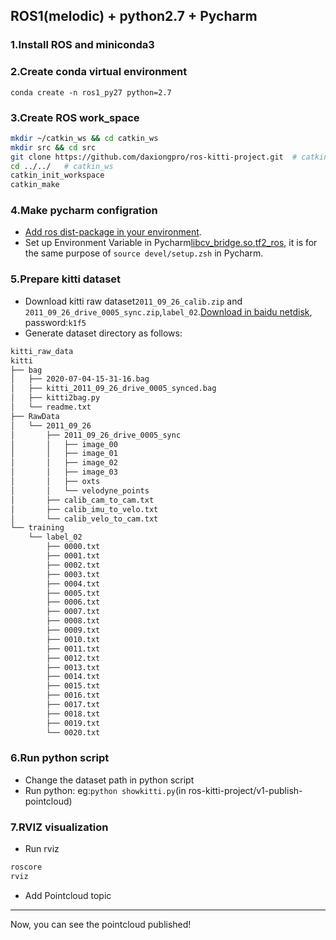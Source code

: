 ## ROS1(melodic) + python2.7 + Pycharm

### 1.Install ROS and miniconda3

### 2.Create conda virtual environment

`conda create -n ros1_py27 python=2.7`

### 3.Create ROS work_space

```bash
mkdir ~/catkin_ws && cd catkin_ws
mkdir src && cd src
git clone https://github.com/daxiongpro/ros-kitti-project.git  # catkin_create_pkg ros-kitti-project
cd ../../   # catkin_ws
catkin_init_workspace
catkin_make
```

### 4.Make pycharm configration

* [Add ros dist-package in your environment](https://blog.csdn.net/weixin_38405166/article/details/114808500).
* Set up Environment Variable in Pycharm[libcv_bridge.so](https://blog.csdn.net/qq_42800654/article/details/123553599),[tf2_ros](https://blog.csdn.net/weixin_44445507/article/details/118335039), it is for the same purpose of `source devel/setup.zsh` in Pycharm.

### 5.Prepare kitti dataset

* Download kitti raw dataset`2011_09_26_calib.zip` and `2011_09_26_drive_0005_sync.zip`,`label_02`.[Download in baidu netdisk](https://pan.baidu.com/s/1DZwj3My0M6UGnc-JIU5cRw?pwd=k1f5), password:`k1f5`
* Generate dataset directory as follows:

```bash
kitti_raw_data
kitti
├── bag
│   ├── 2020-07-04-15-31-16.bag
│   ├── kitti_2011_09_26_drive_0005_synced.bag
│   ├── kitti2bag.py
│   └── readme.txt
├── RawData
│   └── 2011_09_26
│       ├── 2011_09_26_drive_0005_sync
│       │   ├── image_00
│       │   ├── image_01
│       │   ├── image_02
│       │   ├── image_03
│       │   ├── oxts
│       │   └── velodyne_points
│       ├── calib_cam_to_cam.txt
│       ├── calib_imu_to_velo.txt
│       └── calib_velo_to_cam.txt
└── training
    └── label_02
        ├── 0000.txt
        ├── 0001.txt
        ├── 0002.txt
        ├── 0003.txt
        ├── 0004.txt
        ├── 0005.txt
        ├── 0006.txt
        ├── 0007.txt
        ├── 0008.txt
        ├── 0009.txt
        ├── 0010.txt
        ├── 0011.txt
        ├── 0012.txt
        ├── 0013.txt
        ├── 0014.txt
        ├── 0015.txt
        ├── 0016.txt
        ├── 0017.txt
        ├── 0018.txt
        ├── 0019.txt
        └── 0020.txt

```

### 6.Run python script

* Change the dataset path in python script
* Run python:
  eg:`python showkitti.py`(in ros-kitti-project/v1-publish-pointcloud)

### 7.RVIZ visualization

* Run rviz

```bash
roscore
rviz
```

* Add Pointcloud topic

---

Now, you can see the pointcloud published!

